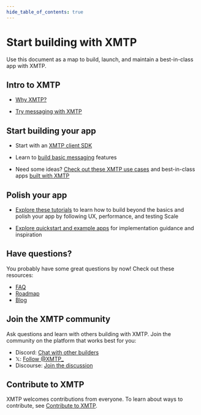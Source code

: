 ```yaml
---
hide_table_of_contents: true
---
```


# Start building with XMTP

Use this document as a map to build, launch, and maintain a best-in-class app with XMTP.

## Intro to XMTP

- [Why XMTP?](/docs/introduction)

- [Try messaging with XMTP](/docs/introduction#try-messaging-with-xmtp)

## Start building your app

- Start with an [XMTP client SDK](/docs/build/get-started/overview)

- Learn to [build basic messaging](/docs/build/get-started/overview) features

- Need some ideas? [Check out these XMTP use cases](/docs/use-cases/messaging) and best-in-class apps [built with XMTP](/built-with-xmtp)

## Polish your app

- [Explore these tutorials](/docs/get-featured) to learn how to build beyond the basics and polish your app by following UX, performance, and testing Scale

- [Explore quickstart and example apps](/docs/build/get-started/overview#quickstarts-) for implementation guidance and inspiration

## Have questions?

You probably have some great questions by now! Check out these resources:

- [FAQ](/docs/faq)
- [Roadmap](/roadmap)
- [Blog](/blog)

## Join the XMTP community

Ask questions and learn with others building with XMTP. Join the community on the platform that works best for you:

- Discord: [Chat with other builders](https://discord.gg/xmtp)
- 𝕏: [Follow @XMTP\_](https://x.com/xmtp_)
- Discourse: [Join the discussion](https://community.xmtp.org/)

## Contribute to XMTP

XMTP welcomes contributions from everyone. To learn about ways to contribute, see [Contribute to XMTP](/docs/contribute).
